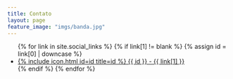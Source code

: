 ```yaml
---
title: Contato
layout: page
feature_image: "imgs/banda.jpg"
---
```


<ul>
{% for link in site.social_links %}
{% if link[1] != blank %}
{% assign id = link[0] | downcase %}
<a href="{{ link[1] }}">
<li>
{% include icon.html id=id title=id %}
{{ id }} - {{ link[1] }}
</li>
</a>
{% endif %}
{% endfor %}
</ul>


